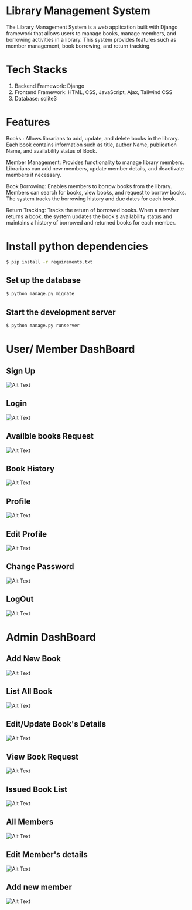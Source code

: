 # Library Management System
The Library Management System is a web application built with Django framework that allows users to manage books, manage members, and borrowing activities in a library. 
This system provides features such as  member management, book borrowing, and return tracking.

# Tech Stacks
1. Backend Framework: Django
2. Frontend Framework: HTML, CSS, JavaScript, Ajax, Tailwind CSS
3. Database: sqlite3

# Features
Books : Allows librarians to add, update, and delete books in the library. Each book contains information such as title, author Name, publication Name, and availability status of Book.

Member Management: Provides functionality to manage library members. Librarians can add new members, update member details, and deactivate members if necessary.

Book Borrowing: Enables members to borrow books from the library. Members can search for  books, view books, and request to borrow books. The system tracks the borrowing history and due dates for each book.

Return Tracking: Tracks the return of borrowed books. When a member returns a book, the system updates the book's availability status and maintains a history of borrowed and returned books for each member.

# Install python dependencies

```bash
$ pip install -r requirements.txt
```
## Set up the database

```bash
$ python manage.py migrate
```

## Start the development server

```bash
$ python manage.py runserver
```
# User/ Member DashBoard 
## Sign Up
![Alt Text](https://github.com/empiricinfotech/librarymanagementsystem/assets/135001561/a0ae50e5-8d7e-4177-af88-96d0c81ae226)

## Login 
![Alt Text](https://github.com/empiricinfotech/librarymanagementsystem/assets/135001561/36e30472-e122-4263-9939-68ca36ca3001)

## Availble books Request 
![Alt Text](https://github.com/empiricinfotech/librarymanagementsystem/assets/135001561/bb61f3b4-7bdb-48e0-bf30-b1d6f965bf54)

## Book History 
![Alt Text](https://github.com/empiricinfotech/librarymanagementsystem/assets/135001561/31f9b224-28b8-4e9c-9a2c-081b00090f02)

## Profile  
![Alt Text](https://github.com/empiricinfotech/librarymanagementsystem/assets/135001561/c24e0e3c-358d-42c6-90f0-61b113debcb9)

## Edit Profile 
![Alt Text](https://github.com/empiricinfotech/librarymanagementsystem/assets/135001561/d52218cd-63d9-4eab-9c45-2d0bf5fc5d5a)

## Change Password 
![Alt Text](https://github.com/empiricinfotech/librarymanagementsystem/assets/135001561/03df327e-ef67-4156-bbac-f3960f0d531a)

## LogOut 
![Alt Text](https://github.com/empiricinfotech/librarymanagementsystem/assets/135001561/63b1a2bb-8177-44e0-bab9-050e191fe2d3)

# Admin DashBoard

## Add New Book
![Alt Text](https://github.com/empiricinfotech/librarymanagementsystem/assets/135001561/33c75fac-e523-48a3-a496-20d54299522e)

## List All Book 
![Alt Text](https://github.com/empiricinfotech/librarymanagementsystem/assets/135001561/fc1ee5ca-0af0-45da-bf43-031586f30e83)

## Edit/Update Book's Details
![Alt Text](https://github.com/empiricinfotech/librarymanagementsystem/assets/135001561/33db2a4d-c5a8-4612-a603-28d97d5a1f74)

## View Book Request
![Alt Text](https://github.com/empiricinfotech/librarymanagementsystem/assets/135001561/a7ea1cf8-7a0f-417d-93bc-4a75876ad13a)

## Issued Book List
![Alt Text](https://github.com/empiricinfotech/librarymanagementsystem/assets/135001561/5aa263ee-dafe-41a8-8e92-e20ef0d121f2)

## All Members
![Alt Text](https://github.com/empiricinfotech/librarymanagementsystem/assets/135001561/6e93b0f6-b699-4a5d-8dfd-6122ba6a5b6a)

## Edit Member's details
![Alt Text](https://github.com/empiricinfotech/librarymanagementsystem/assets/135001561/9c4154ce-1c2e-4864-9df0-410bd231e71f)

## Add new member
![Alt Text](https://github.com/empiricinfotech/librarymanagementsystem/assets/135001561/22a43319-0204-4186-927f-ade920ab71e8)


